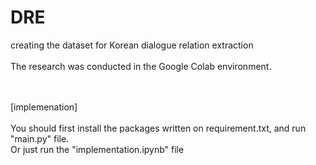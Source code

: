 # DRE
creating the dataset for Korean dialogue relation extraction<br><br>
The research was conducted in the Google Colab environment.<br>
<br><br>

[implemenation]<br>
<br>
You should first install the packages written on requirement.txt, and run "main.py" file.<br>
Or just run the "implementation.ipynb" file
